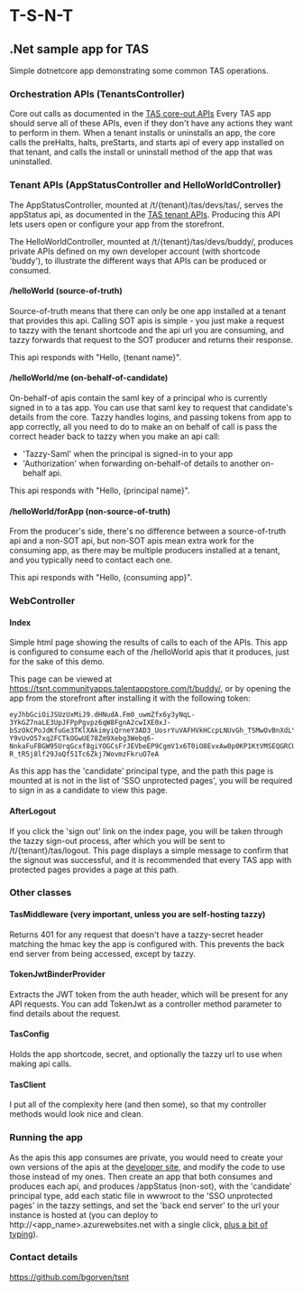 T-S-N-T
=======

.Net sample app for TAS
-----------------------

Simple dotnetcore app demonstrating some common TAS operations.

### Orchestration APIs (TenantsController)

Core out calls as documented in the [TAS core-out APIs](http://talentappstore.github.io/tas-core-apis/generated/coreOut.raml.html) Every TAS app should serve all of these APIs, even if they don't have any actions they want to perform in them. When a tenant installs or uninstalls an app, the core calls the preHalts, halts, preStarts, and starts api of every app installed on that tenant, and calls the install or uninstall method of the app that was uninstalled.

### Tenant APIs (AppStatusController and HelloWorldController)

The AppStatusController, mounted at /t/{tenant}/tas/devs/tas/, serves the appStatus api, as documented in the [TAS tenant APIs](http://talentappstore.github.io/tas-tenant-apis/generated/recruitment.raml.html#appStatus). Producing this API lets users open or configure your app from the storefront.

The HelloWorldController, mounted at /t/{tenant}/tas/devs/buddy/, produces private APIs defined on my own developer account (with shortcode 'buddy'), to illustrate the different ways that APIs can be produced or consumed.

#### /helloWorld (source-of-truth)

Source-of-truth means that there can only be one app installed at a tenant that provides this api. Calling SOT apis is simple - you just make a request to tazzy with the tenant shortcode and the api url you are consuming, and tazzy forwards that request to the SOT producer and returns their response.

This api responds with "Hello, {tenant name}".

#### /helloWorld/me (on-behalf-of-candidate)

On-behalf-of apis contain the saml key of a principal who is currently signed in to a tas app. You can use that saml key to request that candidate's details from the core. Tazzy handles logins, and passing tokens from app to app correctly, all you need to do to make an on behalf of call is pass the correct header back to tazzy when you make an api call:

 - 'Tazzy-Saml' when the principal is signed-in to your app
 - 'Authorization' when forwarding on-behalf-of details to another on-behalf api.

This api responds with "Hello, {principal name}".

#### /helloWorld/forApp (non-source-of-truth)

From the producer's side, there's no difference between a source-of-truth api and a non-SOT api, but non-SOT apis mean extra work for the consuming app, as there may be multiple producers installed at a tenant, and you typically need to contact each one.

This api responds with "Hello, {consuming app}".

### WebController

#### Index

Simple html page showing the results of calls to each of the APIs. This app is configured to consume each of the /helloWorld apis that it produces, just for the sake of this demo.

This page can be viewed at https://tsnt.communityapps.talentappstore.com/t/buddy/, or by opening the app from the storefront after installing it with the following token:

```
eyJhbGciOiJSUzUxMiJ9.dHNudA.Fm0_uwmZfx6y3yNqL-3YkGZ7naLE3UpJFPpPgvpz6qW8FgnA2cwIXE0xJ-bSzOkCPoJdKfuGe3TKlXAkimyiQrneY3AD3_UosrYuVAFHVkHCcpLNUvGh_TSMwOvBnXdLYb37vd_m7kpUYYNxgRx_xYGobVI7T9DnRM_92-Y9vUvO57xq2FCTkOGwUE78Zm9Xebg3Webq6-NnkaFuFBGW95UrqGcxf8giYOGCsFrJEVbeEP9CgmV1x6T0iO8EvxAw0p0KP1KtVMSEQGRCUFYf4cQeJAL2Ta7HBCCydUJHZ1ismrLz-R_tR5j8lf29JoQf51Tc6Zkj7WovmzFkruO7eA
```

 As this app has the 'candidate' principal type, and the path this page is mounted at is not in the list of 'SSO unprotected pages', you will be required to sign in as a candidate to view this page.

#### AfterLogout

If you click the 'sign out' link on the index page, you will be taken through the tazzy sign-out process, after which you will be sent to /t/{tenant}/tas/logout. This page displays a simple message to confirm that the signout was successful, and it is recommended that every TAS app with protected pages provides a page at this path.

### Other classes

#### TasMiddleware (very important, unless you are self-hosting tazzy)

Returns 401 for any request that doesn't have a tazzy-secret header matching the hmac key the app is configured with. This prevents the back end server from being accessed, except by tazzy.

#### TokenJwtBinderProvider

Extracts the JWT token from the auth header, which will be present for any API requests. You can add TokenJwt as a controller method parameter to find details about the request.

#### TasConfig

Holds the app shortcode, secret, and optionally the tazzy url to use when making api calls.

#### TasClient

I put all of the complexity here (and then some), so that my controller methods would look nice and clean.

### Running the app

As the apis this app consumes are private, you would need to create your own versions of the apis at the [developer site](https://developer.talentappstore.com), and modify the code to use those instead of my ones. Then create an app that both consumes and produces each api, and produces /appStatus (non-sot), with the 'candidate' principal type, add each static file in wwwroot to the 'SSO unprotected pages' in the tazzy settings, and set the 'back end server' to the url your instance is hosted at (you can deploy to http://<app_name>.azurewebsites.net with a single click, [plus a bit of typing](https://docs.microsoft.com/en-nz/azure/app-service/app-service-web-get-started-dotnet)).


### Contact details

https://github.com/bgorven/tsnt